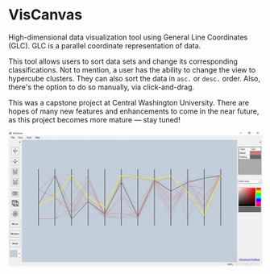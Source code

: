 # VisCanvas

High-dimensional data visualization tool using General Line Coordinates (GLC). GLC is a parallel coordinate representation of data.

This tool allows users to sort data sets and change its corresponding classifications. Not to mention, a user has the
ability to change the view to hypercube clusters. They can also sort the data in `asc.` or `desc.` order. Also, there's the option
to do so manually, via click-and-drag.

This was a capstone project at Central Washington University. There are hopes of many new features and enhancements to come in the
near future, as this project becomes more mature — stay tuned!

![optional text](docs/image/viscanvas.jpg)
